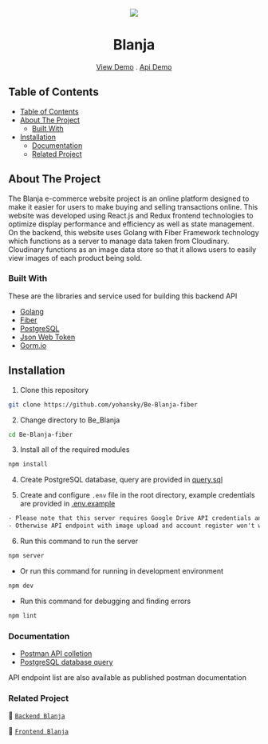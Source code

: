 <br />
  <div align="center">
    <img src="https://github.com/yohansky/Fe-Blanja-React/assets/69236028/d17e913b-a889-40c1-b745-46193b16a9ba"/>
  <br />
  <h1>Blanja</h1>
    <a href="https://github.com/yohansky/Fe-Blanja-React">View Demo</a>
    .
    <a href="https://github.com/yohansky/Be-Blanja-fiber">Api Demo</a>
  </div>

  ## Table of Contents

- [Table of Contents](#table-of-contents)
- [About The Project](#about-the-project)
  - [Built With](#built-with)
- [Installation](#installation)
  - [Documentation](#documentation)
  - [Related Project](#related-project)
 
## About The Project

The Blanja e-commerce website project is an online platform designed to make it easier for users to make buying and selling transactions online. This website was developed using React.js and Redux frontend technologies to optimize display performance and efficiency as well as state management. On the backend, this website uses Golang with Fiber Framework technology which functions as a server to manage data taken from Cloudinary. Cloudinary functions as an image data store so that it allows users to easily view images of each product being sold.

### Built With
These are the libraries and service used for building this backend API

- [Golang](https://go.dev/)
- [Fiber](https://gofiber.io/)
- [PostgreSQL](https://www.postgresql.org/)
- [Json Web Token](https://jwt.io/)
- [Gorm.io](https://gorm.io/index.html)

## Installation
1. Clone this repository

```sh
git clone https://github.com/yohansky/Be-Blanja-fiber
```

2. Change directory to Be_Blanja

```sh
cd Be-Blanja-fiber
```

3. Install all of the required modules

```sh
npm install
```

4. Create PostgreSQL database, query are provided in [query.sql](./query.sql)

5. Create and configure `.env` file in the root directory, example credentials are provided in [.env.example](./.env.example)

```txt
- Please note that this server requires Google Drive API credentials and Gmail service account
- Otherwise API endpoint with image upload and account register won't work properly
```

6. Run this command to run the server

```sh
npm server
```

- Or run this command for running in development environment

```sh
npm dev
```

- Run this command for debugging and finding errors

```sh
npm lint
```

### Documentation

- [Postman API colletion]()
- [PostgreSQL database query](./query.sql)

API endpoint list are also available as published postman documentation

### Related Project
:rocket: [`Backend Blanja`](https://github.com/yohansky/Be-Blanja-fiber)

:rocket: [`Frontend Blanja`](https://github.com/yohansky/Fe-Blanja-React)
